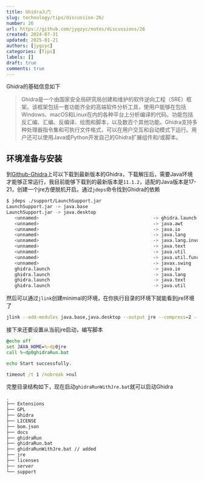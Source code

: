 ```yaml
---
title: Ghidra入门
slug: technology/tips/discussion-26/
number: 26
url: https://github.com/jygzyc/notes/discussions/26
created: 2024-07-31
updated: 2025-01-21
authors: [jygzyc]
categories: [Tips]
labels: []
draft: true
comments: true
---
```


<!-- name: ghidra_base -->

Ghidra的基础信息如下

> Ghidra是一个由国家安全局研究局创建和维护的软件逆向工程（SRE）框架。该框架包括一套功能齐全的高端软件分析工具，使用户能够在包括Windows、macOS和Linux在内的各种平台上分析编译的代码。功能包括反汇编、汇编、反编译、绘图和脚本，以及数百个其他功能。Ghidra支持多种处理器指令集和可执行文件格式，可以在用户交互和自动模式下运行。用户还可以使用Java或Python开发自己的Ghidra扩展组件和/或脚本。

## 环境准备与安装

到[Github-Ghidra](https://github.com/NationalSecurityAgency/ghidra)上可以下载到最新版本的Ghidra，下载解压后，需要Java环境才能够正常运行，我目前能够下载到的最新版本是`11.1.2`，适配的Java版本是17-21，创建一个jre方便脱机开启。通过`jdeps`命令找到Ghidra的依赖

```sh
$ jdeps ./support/LaunchSupport.jar
LaunchSupport.jar -> java.base
LaunchSupport.jar -> java.desktop
   <unnamed>                                          -> ghidra.launch                                      LaunchSupport.jar
   <unnamed>                                          -> java.awt                                           java.desktop
   <unnamed>                                          -> java.io                                            java.base
   <unnamed>                                          -> java.lang                                          java.base
   <unnamed>                                          -> java.lang.invoke                                   java.base
   <unnamed>                                          -> java.text                                          java.base
   <unnamed>                                          -> java.util                                          java.base
   <unnamed>                                          -> java.util.function                                 java.base
   <unnamed>                                          -> javax.swing                                        java.desktop
   ghidra.launch                                      -> java.io                                            java.base
   ghidra.launch                                      -> java.lang                                          java.base
   ghidra.launch                                      -> java.text                                          java.base
   ghidra.launch                                      -> java.util                                          java.base
```

然后可以通过`jlink`创建minimal的环境，在你执行目录的环境下就能看到jre环境了

```sh
jlink --add-modules java.base,java.desktop --output jre --compress=2 --no-header-files --no-man-pages --strip-debug
```

接下来还要设置从当前jre启动，编写脚本

```bat
@echo off
set JAVA_HOME=%~dp0jre
call %~dp0ghidraRun.bat

echo Start successfully.

timeout /t 1 /nobreak >nul
```

完整目录结构如下，现在启动`ghidraRunWithJre.bat`就可以启动Ghidra

```txt
.
├── Extensions
├── GPL
├── Ghidra
├── LICENSE
├── bom.json
├── docs
├── ghidraRun
├── ghidraRun.bat
├── ghidraRunWithJre.bat // added 
├── jre
├── licenses
├── server
└── support
```


